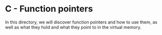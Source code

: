 # C - Function pointers

In this directory, we will discover function pointers and how to use them, as well as what they hold and what they point to in the virtual memory.
